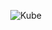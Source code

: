 <div align="center">
  
![Kube](https://github-repo-img.s3.eu-central-1.amazonaws.com/kube.png)

</div>
